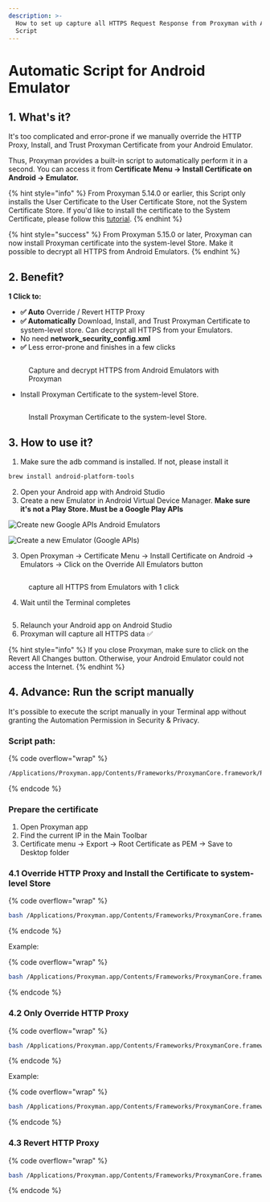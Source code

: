 ```yaml
---
description: >-
  How to set up capture all HTTPS Request Response from Proxyman with Automatic
  Script
---
```


# Automatic Script for Android Emulator

## 1. What's it?

It's too complicated and error-prone if we manually override the HTTP Proxy, Install, and Trust Proxyman Certificate from your Android Emulator.&#x20;

Thus, Proxyman provides a built-in script to automatically perform it in a second. You can access it from **Certificate Menu -> Install Certificate on Android -> Emulator.**

{% hint style="info" %}
From Proxyman 5.14.0 or earlier, this Script only installs the User Certificate to the User Certificate Store, not the System Certificate Store. If you'd like to install the certificate to the System Certificate, please follow this [tutorial](https://docs.mitmproxy.org/stable/howto-install-system-trusted-ca-android/).
{% endhint %}

{% hint style="success" %}
From Proxyman 5.15.0 or later, Proxyman can now install Proxyman certificate into the system-level Store. Make it possible to decrypt all HTTPS from Android Emulators.
{% endhint %}

## 2. Benefit?

**1 Click to:**

* **✅ Auto** Override / Revert HTTP Proxy
* **✅ Automatically** Download, Install, and Trust Proxyman Certificate to system-level store. Can decrypt all HTTPS from your Emulators.
* No need **network\_security\_config.xml**
* **✅** Less error-prone and finishes in a few clicks

<div data-full-width="true"><figure><img src="../../.gitbook/assets/Capture_HTTPS_Android_Emulator_proxyman.jpg" alt=""><figcaption><p>Capture and decrypt HTTPS from Android Emulators with Proxyman</p></figcaption></figure></div>

* Install Proxyman Certificate to the system-level Store.

<figure><img src="../../.gitbook/assets/Screenshot 2025-02-10 at 15.12.07.jpg" alt=""><figcaption><p>Install Proxyman Certificate to the system-level Store.</p></figcaption></figure>



## 3. How to use it?

1. Make sure the adb command is installed. If not, please install it

```bash
brew install android-platform-tools
```

2. Open your Android app with Android Studio
3. Create a new Emulator in Android Virtual Device Manager. **Make sure it's not a Play Store. Must be a Google Play APIs**

![Create new Google APIs Android Emulators](../../.gitbook/assets/Screen_Shot_2020-10-19_at_13_50_31.png)

![Create a new Emulator (Google APIs)](../../.gitbook/assets/Screen_Shot_2020-10-19_at_13_50_48.png)

3. Open Proxyman -> Certificate Menu -> Install Certificate on Android -> Emulators -> Click on the Override All Emulators button&#x20;

<figure><img src="../../.gitbook/assets/Screenshot 2025-02-10 at 14.54.51.jpg" alt=""><figcaption><p>capture all HTTPS from Emulators with 1 click</p></figcaption></figure>

4. Wait until the Terminal completes

<figure><img src="../../.gitbook/assets/Screenshot 2025-02-10 at 15.02.06.png" alt=""><figcaption></figcaption></figure>

5. Relaunch your Android app on Android Studio&#x20;
6. Proxyman will capture all HTTPS data ✅

{% hint style="info" %}
If you close Proxyman, make sure to click on the Revert All Changes button. Otherwise, your Android Emulator could not access the Internet.
{% endhint %}

## 4. Advance: Run the script manually

It's possible to execute the script manually in your Terminal app without granting the Automation Permission in Security & Privacy.

### **Script path**:&#x20;

{% code overflow="wrap" %}
```bash
/Applications/Proxyman.app/Contents/Frameworks/ProxymanCore.framework/Resources/install_certificate_android_emulator.sh
```
{% endcode %}

### Prepare the certificate

1. Open Proxyman app
2. Find the current IP in the Main Toolbar
3. Certificate menu -> Export -> Root Certificate as PEM -> Save to Desktop folder

### 4.1 Override HTTP Proxy and Install the Certificate to system-level Store

{% code overflow="wrap" %}
```bash
bash /Applications/Proxyman.app/Contents/Frameworks/ProxymanCore.framework/Resources/install_certificate_android_emulator.sh all <current_ip> <port> <certificate_path>
```
{% endcode %}

Example:

{% code overflow="wrap" %}
```bash
bash /Applications/Proxyman.app/Contents/Frameworks/ProxymanCore.framework/Resources/install_certificate_android_emulator.sh all 192.168.1.1 9090 ~/desktop/proxyman-ca.pem
```
{% endcode %}

### 4.2 Only Override HTTP Proxy&#x20;

{% code overflow="wrap" %}
```bash
bash /Applications/Proxyman.app/Contents/Frameworks/ProxymanCore.framework/Resources/install_certificate_android_emulator.sh proxy <current_ip> <port> 
```
{% endcode %}

Example:

{% code overflow="wrap" %}
```bash
bash /Applications/Proxyman.app/Contents/Frameworks/ProxymanCore.framework/Resources/install_certificate_android_emulator.sh proxy 192.168.1.1 9090 
```
{% endcode %}

### 4.3 Revert HTTP Proxy&#x20;

{% code overflow="wrap" %}
```bash
bash /Applications/Proxyman.app/Contents/Frameworks/ProxymanCore.framework/Resources/install_certificate_android_emulator.sh revertProxy
```
{% endcode %}
